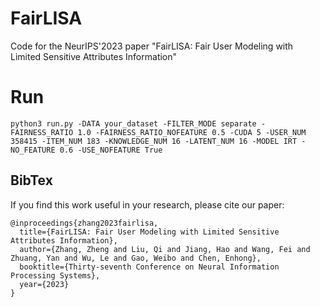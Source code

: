 # FairLISA
Code for the NeurIPS'2023 paper "FairLISA: Fair User Modeling with Limited Sensitive Attributes Information"

# Run
```
python3 run.py -DATA your_dataset -FILTER_MODE separate -FAIRNESS_RATIO 1.0 -FAIRNESS_RATIO_NOFEATURE 0.5 -CUDA 5 -USER_NUM 358415 -ITEM_NUM 183 -KNOWLEDGE_NUM 16 -LATENT_NUM 16 -MODEL IRT -NO_FEATURE 0.6 -USE_NOFEATURE True
```

## BibTex
If you find this work useful in your research, please cite our paper:

```
@inproceedings{zhang2023fairlisa,
  title={FairLISA: Fair User Modeling with Limited Sensitive Attributes Information},
  author={Zhang, Zheng and Liu, Qi and Jiang, Hao and Wang, Fei and Zhuang, Yan and Wu, Le and Gao, Weibo and Chen, Enhong},
  booktitle={Thirty-seventh Conference on Neural Information Processing Systems},
  year={2023}
}
```
